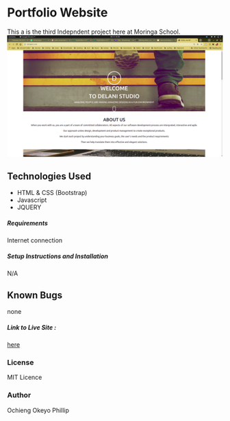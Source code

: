 # Portfolio Website
This a is the third Indepndent project here at Moringa School. 
![screenshot](assets/Screenshot%20from%202022-03-15%2005-58-54.png)
## Technologies Used
- HTML & CSS (Bootstrap)
- Javascript
- JQUERY

##### Requirements
Internet connection
##### Setup Instructions and Installation
N/A
## Known Bugs
none
##### Link to Live Site : 
[here](https://pronepoet.github.io/Delani-studio/)
### License
MIT Licence
### Author
Ochieng Okeyo Phillip